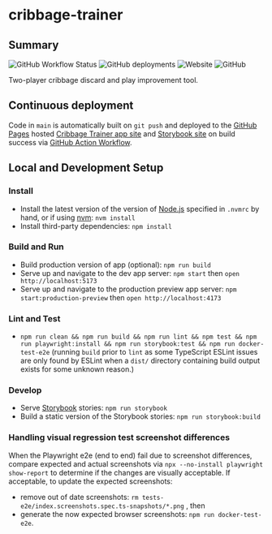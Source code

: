 # cribbage-trainer

## Summary

![GitHub Workflow Status](https://img.shields.io/github/actions/workflow/status/markafitzgerald1/cribbage-trainer/npm-build-test-upload-artifact-and-deploy.yml?label=build%2Bdeploy&style=plastic)
![GitHub deployments](https://img.shields.io/github/deployments/markafitzgerald1/cribbage-trainer/github-pages?label=deploy&style=plastic)
![Website](https://img.shields.io/website?label=webapp%20site&style=plastic&url=https%3A%2F%2Fmarkafitzgerald1.github.io%2Fcribbage-trainer%2F)
![GitHub](https://img.shields.io/github/license/markafitzgerald1/cribbage-trainer?style=plastic)

Two-player cribbage discard and play improvement tool.

## Continuous deployment

Code in `main` is automatically built on `git push` and deployed to the [GitHub
Pages](https://pages.github.com/) hosted
[Cribbage Trainer app site](https://markafitzgerald1.github.io/cribbage-trainer/)
and [Storybook site](https://markafitzgerald1.github.io/cribbage-trainer/storybook/)
on build success via [GitHub Action Workflow](https://github.com/markafitzgerald1/cribbage-trainer/actions/workflows/npm-build-test-upload-artifact-and-deploy.yml).

## Local and Development Setup

### Install

- Install the latest version of the version of [Node.js](https://nodejs.org/en/)
  specified in `.nvmrc` by hand, or if using [nvm](https://github.com/nvm-sh/nvm):
  `nvm install`
- Install third-party dependencies: `npm install`

### Build and Run

- Build production version of app (optional): `npm run build`
- Serve up and navigate to the dev app server: `npm start` then `open http://localhost:5173`
- Serve up and navigate to the production preview app server:
  `npm start:production-preview` then `open http://localhost:4173`

### Lint and Test

- `npm run clean && npm run build && npm run lint && npm test &&
npm run playwright:install &&
npm run storybook:test && npm run docker-test-e2e`
  (running `build` prior to `lint` as some TypeScript ESLint issues are only found
  by ESLint when a `dist/` directory containing build output exists for some
  unknown reason.)

### Develop

- Serve [Storybook](https://storybook.js.org/) stories: `npm run storybook`
- Build a static version of the Storybook stories: `npm run storybook:build`

### Handling visual regression test screenshot differences

When the Playwright e2e (end to end) fail due to screenshot differences, compare
expected and actual screenshots via `npx --no-install playwright show-report` to
determine if the changes are visually acceptable. If acceptable, to update the
expected screenshots:

- remove out of date screenshots: `rm tests-e2e/index.screenshots.spec.ts-snapshots/*.png`
  , then
- generate the now expected browser screenshots: `npm run docker-test-e2e`.
